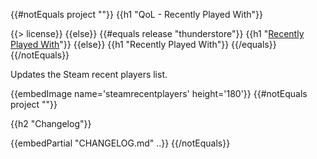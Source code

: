 {{#notEquals project ""}}
{{h1 "QoL - Recently Played With"}}

{{> license}}
{{else}}
{{#equals release "thunderstore"}}
{{h1 "[Recently Played With](https://gtfo.thunderstore.io/package/notpeelz/QoL_RecentlyPlayedWith)"}}
{{else}}
{{h1 "Recently Played With"}}
{{/equals}}
{{/notEquals}}

Updates the Steam recent players list.

{{embedImage name='steamrecentplayers' height='180'}}
{{#notEquals project ""}}

{{h2 "Changelog"}}

{{embedPartial "CHANGELOG.md" ..}}
{{/notEquals}}
